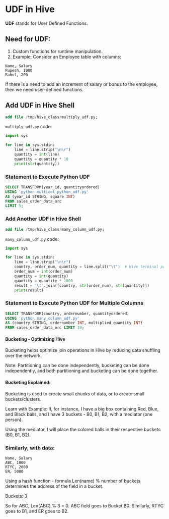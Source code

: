 # UDF in Hive

**UDF** stands for User Defined Functions.

## Need for UDF:

1. Custom functions for runtime manipulation.
2. Example: Consider an Employee table with columns:

```
Name, Salary
Rupesh, 1000
Rahul, 200
```
If there is a need to add an increment of salary or bonus to the employee, then we need user-defined functions.

## Add UDF in Hive Shell

```sql
add file /tmp/hive_class/multiply_udf.py;
```

`multiply_udf.py` code:

```python
import sys

for line in sys.stdin:
    line = line.strip("\n\r")
    quantity = int(line)
    quantity = quantity * 10
    print(str(quantity))
```

### Statement to Execute Python UDF

```sql
SELECT TRANSFORM(year_id, quantityordered)
USING 'python multicol_python_udf.py'
AS (year_id STRING, square INT)
FROM sales_order_data_orc
LIMIT 5;
```
### Add Another UDF in Hive Shell

```sql
add file /tmp/hive_class/many_column_udf.py;
```

`many_column_udf.py` code:

```python
import sys

for line in sys.stdin:
    line = line.strip("\n\r")
    country, order_num, quantity = line.split("\t")  # Hive terminal prints data with tab separator although file is comma separated.
    order_num = int(order_num)
    quantity = int(quantity)
    quantity = quantity * 1000
    result = '\t'.join([country, str(order_num), str(quantity)])
    print(result)
```

### Statement to Execute Python UDF for Multiple Columns

```sql
SELECT TRANSFORM(country, ordernumber, quantityordered)
USING 'python many_column_udf.py'
AS (country STRING, ordernumber INT, multiplied_quantity INT)
FROM sales_order_data_orc LIMIT 10;
```

#### Bucketing - Optimizing Hive
Bucketing helps optimize join operations in Hive by reducing data shuffling over the network.

Note: Partitioning can be done independently, bucketing can be done independently, and both partitioning and bucketing can be done together.

#### Bucketing Explained:
Bucketing is used to create small chunks of data, or to create small buckets/clusters.

Learn with Example:
If, for instance, I have a big box containing Red, Blue, and Black balls, and I have 3 buckets - B0, B1, B2, with a mediator (one person).

Using the mediator, I will place the colored balls in their respective buckets (B0, B1, B2).

### Similarly, with data:

```
Name, Salary
ABC, 1000
RTYC, 2000
ER, 5000
```

Using a hash function - formula Len(name) % number of buckets determines the address of the field in a bucket.

Buckets: 3

So for ABC, Len(ABC) % 3 = 0. ABC field goes to Bucket B0.
Similarly, RTYC goes to B1, and ER goes to B2.

